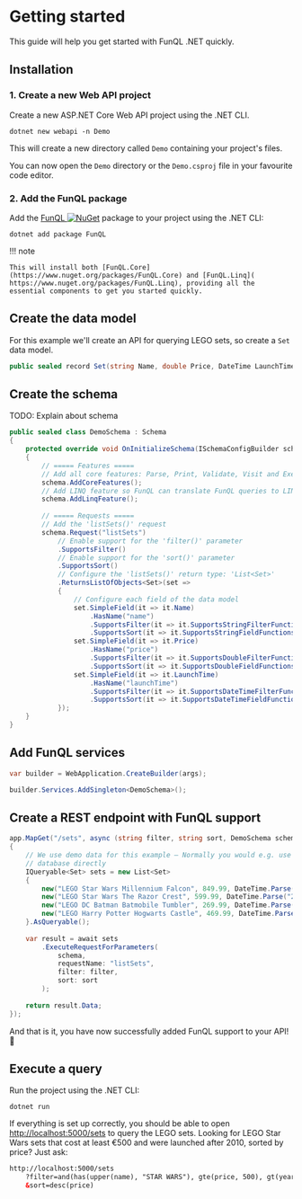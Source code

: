 ﻿# Getting started

This guide will help you get started with FunQL .NET quickly.

## Installation

### 1. Create a new Web API project

Create a new ASP.NET Core Web API project using the .NET CLI.

```shell title="Bash"
dotnet new webapi -n Demo
```

This will create a new directory called `Demo` containing your project's files.

You can now open the `Demo` directory or the `Demo.csproj` file in your favourite code editor.

### 2. Add the FunQL package

Add the [FunQL ![NuGet](https://img.shields.io/nuget/v/FunQL)](https://www.nuget.org/packages/FunQL) package to your 
project using the .NET CLI:

```shell
dotnet add package FunQL
```

!!! note

    This will install both [FunQL.Core](https://www.nuget.org/packages/FunQL.Core) and [FunQL.Linq](
    https://www.nuget.org/packages/FunQL.Linq), providing all the essential components to get you started quickly.

## Create the data model

For this example we'll create an API for querying LEGO sets, so create a `Set` data model.

```csharp title="Set.cs"
public sealed record Set(string Name, double Price, DateTime LaunchTime);
```

## Create the schema

TODO: Explain about schema

```csharp
public sealed class DemoSchema : Schema
{
    protected override void OnInitializeSchema(ISchemaConfigBuilder schema)
    {
        // ===== Features =====
        // Add all core features: Parse, Print, Validate, Visit and Execute
        schema.AddCoreFeatures();
        // Add LINQ feature so FunQL can translate FunQL queries to LINQ expressions, e.g. for use with EFCore DbSet
        schema.AddLinqFeature();
        
        // ===== Requests =====
        // Add the 'listSets()' request
        schema.Request("listSets")
            // Enable support for the 'filter()' parameter
            .SupportsFilter()
            // Enable support for the 'sort()' parameter
            .SupportsSort()
            // Configure the 'listSets()' return type: 'List<Set>'
            .ReturnsListOfObjects<Set>(set =>
            {
                // Configure each field of the data model
                set.SimpleField(it => it.Name)
                    .HasName("name")
                    .SupportsFilter(it => it.SupportsStringFilterFunctions())
                    .SupportsSort(it => it.SupportsStringFieldFunctions());
                set.SimpleField(it => it.Price)
                    .HasName("price")
                    .SupportsFilter(it => it.SupportsDoubleFilterFunctions())
                    .SupportsSort(it => it.SupportsDoubleFieldFunctions());
                set.SimpleField(it => it.LaunchTime)
                    .HasName("launchTime")
                    .SupportsFilter(it => it.SupportsDateTimeFilterFunctions())
                    .SupportsSort(it => it.SupportsDateTimeFieldFunctions());
            });
    }
}
```

## Add FunQL services

```csharp
var builder = WebApplication.CreateBuilder(args);

builder.Services.AddSingleton<DemoSchema>();
```

## Create a REST endpoint with FunQL support

```csharp
app.MapGet("/sets", async (string filter, string sort, DemoSchema schema) =>
{
    // We use demo data for this example — Normally you would e.g. use an Entity Framework Core DbContext to query the 
    // database directly
    IQueryable<Set> sets = new List<Set>
    {
        new("LEGO Star Wars Millennium Falcon", 849.99, DateTime.Parse("2017-10-01", styles: DateTimeStyles.AdjustToUniversal)),
        new("LEGO Star Wars The Razor Crest", 599.99, DateTime.Parse("2022-10-03", styles: DateTimeStyles.AdjustToUniversal)),
        new("LEGO DC Batman Batmobile Tumbler", 269.99, DateTime.Parse("2021-11-01", styles: DateTimeStyles.AdjustToUniversal)),
        new("LEGO Harry Potter Hogwarts Castle", 469.99, DateTime.Parse("2018-09-01", styles: DateTimeStyles.AdjustToUniversal)),
    }.AsQueryable();
    
    var result = await sets
        .ExecuteRequestForParameters(
            schema, 
            requestName: "listSets", 
            filter: filter, 
            sort: sort
        );
    
    return result.Data;
});
```

And that is it, you have now successfully added FunQL support to your API! 🚀

## Execute a query

Run the project using the .NET CLI:

```shell
dotnet run
```

If everything is set up correctly, you should be able to open [http://localhost:5000/sets](http://localhost:5000/sets) 
to query the LEGO sets. Looking for LEGO Star Wars sets that cost at least €500 and were launched after 2010, sorted by
price? Just ask:

```html
http://localhost:5000/sets
    ?filter=and(has(upper(name), "STAR WARS"), gte(price, 500), gt(year(launchTime), 2010))
    &sort=desc(price)
```


